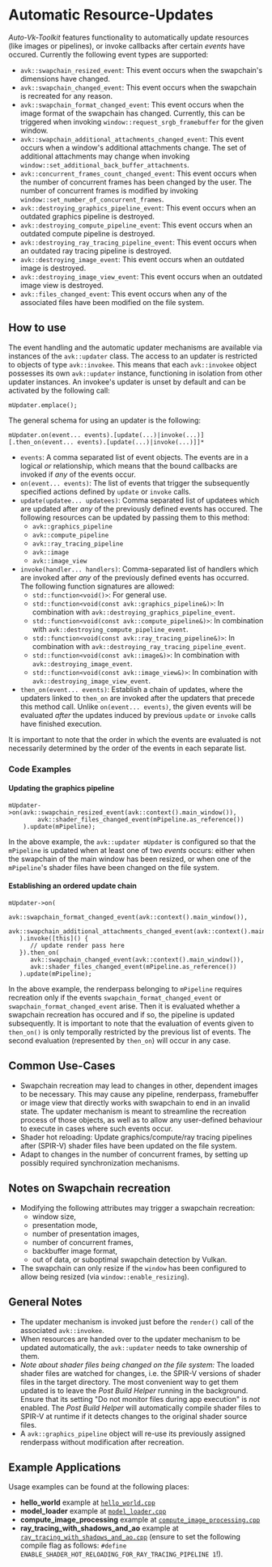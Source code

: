 # Automatic Resource-Updates

_Auto-Vk-Toolkit_ features functionality to automatically update resources (like images or pipelines), or invoke callbacks after certain _events_ have occured. Currently the following event types are supported:
* `avk::swapchain_resized_event`: This event occurs when the swapchain's dimensions have changed.
* `avk::swapchain_changed_event`: This event occurs when the swapchain is recreated for any reason.
* `avk::swapchain_format_changed_event`: This event occurs when the image format of the swapchain has changed. Currently, this can be triggered when invoking `window::request_srgb_framebuffer` for the given window.
* `avk::swapchain_additional_attachments_changed_event`: This event occurs when a window's additional attachments change. The set of additional attachments may change when invoking `window::set_additional_back_buffer_attachments`.
* `avk::concurrent_frames_count_changed_event`: This event occurs when the number of concurrent frames has been changed by the user. The number of concurrent frames is modified by invoking `window::set_number_of_concurrent_frames`.
* `avk::destroying_graphics_pipeline_event`: This event occurs when an outdated graphics pipeline is destroyed.
* `avk::destroying_compute_pipeline_event`: This event occurs when an outdated compute pipeline is destroyed.
* `avk::destroying_ray_tracing_pipeline_event`: This event occurs when an outdated ray tracing pipeline is destroyed.
* `avk::destroying_image_event`: This event occurs when an outdated image is destroyed.
* `avk::destroying_image_view_event`: This event occurs when an outdated image view is destroyed.
* `avk::files_changed_event`: This event occurs when any of the associated files have been modified on the file system.


## How to use

The event handling and the automatic updater mechanisms are available via instances of the `avk::updater` class. The access to an updater is restricted to objects of type `avk::invokee`. This means that each `avk::invokee` object possesses its own `avk::updater` instance, functioning in isolation from other updater instances. An invokee's updater is unset by default and can be activated by the following call:
```
mUpdater.emplace();
```
The general schema for using an updater is the following:

```
mUpdater.on(event... events).[update(...)|invoke(...)][.then_on(event... events).[update(...)|invoke(...)]]*
```

* `events`: A comma separated list of event objects. The events are in a logical _or_ relationship, which means that the bound callbacks are invoked if _any_ of the events occur.
* `on(event... events)`: The list of events that trigger the subsequently specified actions defined by `update` or `invoke` calls.
* `update(updatee... updatees)`: Comma separated list of updatees which are updated after _any_ of the previously defined events has occured. The following resources can be updated by passing them to this method:
  * `avk::graphics_pipeline`
  * `avk::compute_pipeline`
  * `avk::ray_tracing_pipeline`
  * `avk::image`
  * `avk::image_view`
* `invoke(handler... handlers)`: Comma-separated list of handlers which are invoked after _any_ of the previously defined events has occurred. The following function signatures are allowed:
  * `std::function<void()>`: For general use.
  * `std::function<void(const avk::graphics_pipeline&)>`: In combination with `avk::destroying_graphics_pipeline_event`.
  * `std::function<void(const avk::compute_pipeline&)>`: In combination with `avk::destroying_compute_pipeline_event`.
  * `std::function<void(const avk::ray_tracing_pipeline&)>`: In combination with `avk::destroying_ray_tracing_pipeline_event`.
  * `std::function<void(const avk::image&)>`: In combination with `avk::destroying_image_event`.
  * `std::function<void(const avk::image_view&)>`: In combination with `avk::destroying_image_view_event`.
* `then_on(event... events)`: Establish a chain of updates, where the updaters linked to `then_on` are invoked after the updaters that precede this method call. Unlike `on(event... events)`, the given events will be evaluated _after_ the updates induced by previous `update` or `invoke` calls have finished execution.

It is important to note that the order in which the events are evaluated is not necessarily determined by the order of the events in each separate list.

### Code Examples

#### Updating the graphics pipeline  
```
mUpdater->on(avk::swapchain_resized_event(avk::context().main_window()), 
        avk::shader_files_changed_event(mPipeline.as_reference())
    ).update(mPipeline);
```

In the above example, the `avk::updater mUpdater` is configured so that the `mPipeline` is updated when at least one of two _events_ occurs: either when the swapchain of the main window has been resized, or when one of the `mPipeline`'s shader files have been changed on the file system. 

#### Establishing an ordered update chain

```
mUpdater->on(
      avk::swapchain_format_changed_event(avk::context().main_window()),
      avk::swapchain_additional_attachments_changed_event(avk::context().main_window())
   ).invoke([this]() {
      // update render pass here
   }).then_on(
      avk::swapchain_changed_event(avk::context().main_window()),
      avk::shader_files_changed_event(mPipeline.as_reference())
   ).update(mPipeline);
```

In the above example, the renderpass belonging to `mPipeline` requires recreation only if the events `swapchain_format_changed_event` or `swapchain_format_changed_event` arise. Then it is evaluated whether a swapchain recreation has occured and if so, the pipeline is updated subsequently. It is important to note that the evaluation of events given to `then_on()` is only temporally restricted by the previous list of events. The second evaluation (represented by `then_on`) will occur in any case.

## Common Use-Cases
* Swapchain recreation may lead to changes in other, dependent images to be necessary. This may cause any pipeline, renderpass, framebuffer or image view that directly works with swapchain to end in an invalid state. The updater mechanism is meant to streamline the recreation process of those objects, as well as to allow any user-defined behaviour to execute in cases where such events occur.
* Shader hot reloading: Update graphics/compute/ray tracing pipelines after (SPIR-V) shader files have been updated on the file system.
* Adapt to changes in the number of concurrent frames, by setting up possibly required synchronization mechanisms.

## Notes on Swapchain recreation

* Modifying the following attributes may trigger a swapchain recreation:
  * window size,
  * presentation mode,
  * number of presentation images,
  * number of concurrent frames,
  * backbuffer image format,
  * out of data, or suboptimal swapchain detection by Vulkan.
* The swapchain can only resize if the `window` has been configured to allow being resized (via `window::enable_resizing`).   

## General Notes
* The updater mechanism is invoked just before the `render()` call of the associated `avk::invokee`.
* When resources are handed over to the updater mechanism to be updated automatically, the `avk::updater` needs to take ownership of them.
* _Note about shader files being changed on the file system:_ The loaded shader files are watched for changes, i.e. the SPIR-V versions of shader files in the target directory. The most convenient way to get them updated is to leave the _Post Build Helper_ running in the background. Ensure that its setting "Do not monitor files during app execution" is _not_ enabled. The _Post Build Helper_ will automatically compile shader files to SPIR-V at runtime if it detects changes to the original shader source files.
* A `avk::graphics_pipeline` object will re-use its previously assigned renderpass without modification after recreation.

## Example Applications

Usage examples can be found at the following places:
* **hello_world** example at [`hello_world.cpp`](../examples/hello_world/source/hello_world.cpp#L28)
* **model_loader** example at [`model_loader.cpp`](../examples/model_loader/source/model_loader.cpp#L179)
* **compute_image_processing** example at [`compute_image_processing.cpp`](../examples/compute_image_processing/source/compute_image_processing.cpp#L162)
* **ray_tracing_with_shadows_and_ao** example at [`ray_tracing_with_shadows_and_ao.cpp`](../examples/ray_tracing_with_shadows_and_ao/source/ray_tracing_with_shadows_and_ao.cpp#L104) (ensure to set the following compile flag as follows: `#define ENABLE_SHADER_HOT_RELOADING_FOR_RAY_TRACING_PIPELINE 1`!).
